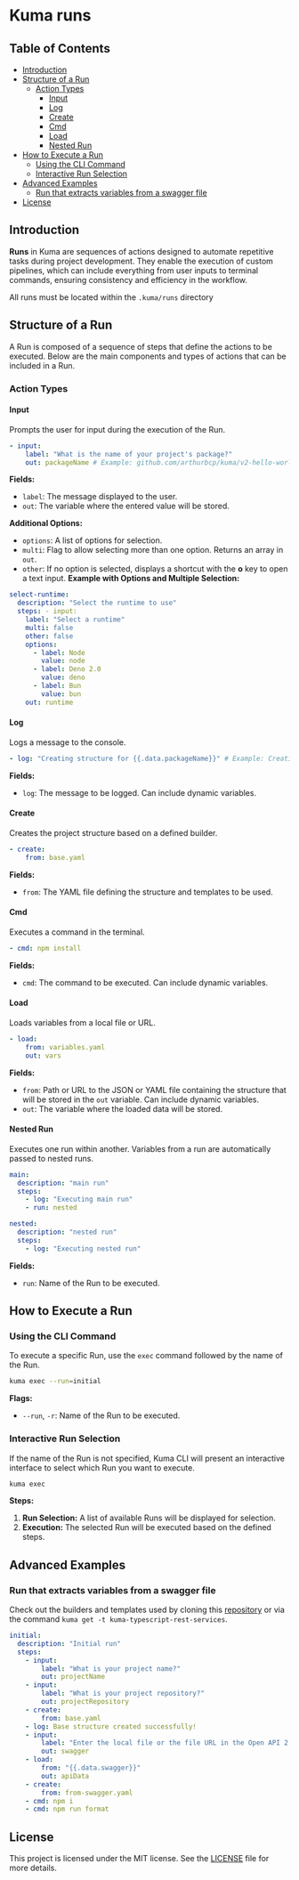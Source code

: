 # Kuma runs

## Table of Contents

- [Introduction](#introduction)
- [Structure of a Run](#structure-of-a-run)
  - [Action Types](#action-types)
    - [Input](#input)
    - [Log](#log)
    - [Create](#create)
    - [Cmd](#cmd)
    - [Load](#load)
    - [Nested Run](#nested-run)
- [How to Execute a Run](#how-to-execute-a-run)
  - [Using the CLI Command](#using-the-cli-command)
  - [Interactive Run Selection](#interactive-run-selection)
- [Advanced Examples](#advanced-examples)
  - [Run that extracts variables from a swagger file](#run-that-extracts-variables-from-a-swagger-file)
- [License](#license)

## Introduction

**Runs** in Kuma are sequences of actions designed to automate repetitive tasks during project development. They enable the execution of custom pipelines, which can include everything from user inputs to terminal commands, ensuring consistency and efficiency in the workflow.

All runs must be located within the `.kuma/runs` directory

## Structure of a Run

A Run is composed of a sequence of steps that define the actions to be executed. Below are the main components and types of actions that can be included in a Run.

### Action Types

#### Input

Prompts the user for input during the execution of the Run.

```yaml
- input:
    label: "What is the name of your project's package?"
    out: packageName # Example: github.com/arthurbcp/kuma/v2-hello-world
```

**Fields:**

- `label`: The message displayed to the user.
- `out`: The variable where the entered value will be stored.

**Additional Options:**

- `options`: A list of options for selection.
- `multi`: Flag to allow selecting more than one option. Returns an array in `out`.
- `other`: If no option is selected, displays a shortcut with the **o** key to open a text input.
  **Example with Options and Multiple Selection:**

```yaml
select-runtime:
  description: "Select the runtime to use"
  steps: - input:
    label: "Select a runtime"
    multi: false
    other: false
    options:
      - label: Node
        value: node
      - label: Deno 2.0
        value: deno
      - label: Bun
        value: bun
    out: runtime
```

#### Log

Logs a message to the console.

```yaml
- log: "Creating structure for {{.data.packageName}}" # Example: Creating structure for github.com/arthurbcp/kuma/v2-hello-world
```

**Fields:**

- `log`: The message to be logged. Can include dynamic variables.

#### Create

Creates the project structure based on a defined builder.

```yaml
- create:
    from: base.yaml
```

**Fields:**

- `from`: The YAML file defining the structure and templates to be used.

#### Cmd

Executes a command in the terminal.

```yaml
- cmd: npm install
```

**Fields:**

- `cmd`: The command to be executed. Can include dynamic variables.

#### Load

Loads variables from a local file or URL.

```yaml
- load:
    from: variables.yaml
    out: vars
```

**Fields:**

- `from`: Path or URL to the JSON or YAML file containing the structure that will be stored in the `out` variable. Can include dynamic variables.
- `out`: The variable where the loaded data will be stored.

#### Nested Run

Executes one run within another. Variables from a run are automatically passed to nested runs.

```yaml
main:
  description: "main run"
  steps:
    - log: "Executing main run"
    - run: nested

nested:
  description: "nested run"
  steps:
    - log: "Executing nested run"
```

**Fields:**

- `run`: Name of the Run to be executed.

## How to Execute a Run

### Using the CLI Command

To execute a specific Run, use the `exec` command followed by the name of the Run.

```bash
kuma exec --run=initial
```

**Flags:**

- `--run`, `-r`: Name of the Run to be executed.

### Interactive Run Selection

If the name of the Run is not specified, Kuma CLI will present an interactive interface to select which Run you want to execute.

```bash
kuma exec
```

**Steps:**

1. **Run Selection:** A list of available Runs will be displayed for selection.
2. **Execution:** The selected Run will be executed based on the defined steps.

## Advanced Examples

### Run that extracts variables from a swagger file

Check out the builders and templates used by cloning this [repository](https://github.com/arthurbcp/kuma/v2-typescript-rest-services) or via the command `kuma get -t kuma-typescript-rest-services`.

```yaml
initial:
  description: "Initial run"
  steps:
    - input:
        label: "What is your project name?"
        out: projectName
    - input:
        label: "What is your project repository?"
        out: projectRepository
    - create:
        from: base.yaml
    - log: Base structure created successfully!
    - input:
        label: "Enter the local file or the file URL in the Open API 2.0 format with the data you want to generate the library:"
        out: swagger
    - load:
        from: "{{.data.swagger}}"
        out: apiData
    - create:
        from: from-swagger.yaml
    - cmd: npm i
    - cmd: npm run format
```

## License

This project is licensed under the MIT license. See the [LICENSE](LICENSE) file for more details.
